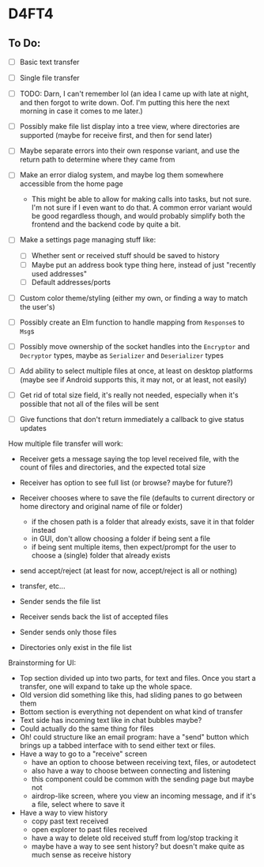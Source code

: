 # D4FT4

## To Do:
- [ ] Basic text transfer
- [ ] Single file transfer
- [ ] TODO: Darn, I can't remember lol (an idea I came up with late at night, and then forgot to write down. Oof. I'm putting this here the next morning in case it comes to me later.)
- [ ] Possibly make file list display into a tree view, where directories are supported (maybe for receive first, and then for send later)
- [ ] Maybe separate errors into their own response variant, and use the return path to determine where they came from
- [ ] Make an error dialog system, and maybe log them somewhere accessible from the home page
  - This might be able to allow for making calls into tasks, but not sure. I'm not sure if I even want to do that. A common error variant would be good regardless though, and would probably simplify both the frontend and the backend code by quite a bit.
- [ ] Make a settings page managing stuff like:
  - [ ] Whether sent or received stuff should be saved to history
  - [ ] Maybe put an address book type thing here, instead of just "recently used addresses"
  - [ ] Default addresses/ports
- [ ] Custom color theme/styling (either my own, or finding a way to match the user's)
- [ ] Possibly create an Elm function to handle mapping from `Response`s to `Msg`s
- [ ] Possibly move ownership of the socket handles into the `Encryptor` and `Decryptor` types, maybe as `Serializer` and `Deserializer` types
- [ ] Add ability to select multiple files at once, at least on desktop platforms (maybe see if Android supports this, it may not, or at least, not easily)
- [ ] Get rid of total size field, it's really not needed, especially when it's possible that not all of the files will be sent
- [ ] Give functions that don't return immediately a callback to give status updates


How multiple file transfer will work:
- Receiver gets a message saying the top level received file, with the count of files and directories, and the expected total size
- Receiver has option to see full list (or browse? maybe for future?)
- Receiver chooses where to save the file (defaults to current directory or home directory and original name of file or folder)
    - if the chosen path is a folder that already exists, save it in that folder instead
    - in GUI, don't allow choosing a folder if being sent a file
    - if being sent multiple items, then expect/prompt for the user to choose a (single) folder that already exists
- send accept/reject (at least for now, accept/reject is all or nothing)
- transfer, etc...


- Sender sends the file list
- Receiver sends back the list of accepted files
- Sender sends only those files
- Directories only exist in the file list



Brainstorming for UI:
- Top section divided up into two parts, for text and files. Once you start a transfer, one will expand to take up the whole space.
- Old version did something like this, had sliding panes to go between them
- Bottom section is everything not dependent on what kind of transfer
- Text side has incoming text like in chat bubbles maybe?
- Could actually do the same thing for files
- Oh! could structure like an email program: have a "send" button which brings up a tabbed interface with to send either text or files.
- Have a way to go to a "receive" screen
  - have an option to choose between receiving text, files, or autodetect
  - also have a way to choose between connecting and listening
  - this component could be common with the sending page but maybe not
  - airdrop-like screen, where you view an incoming message, and if it's a file, select where to save it
- Have a way to view history
  - copy past text received
  - open explorer to past files received
  - have a way to delete old received stuff from log/stop tracking it
  - maybe have a way to see sent history? but doesn't make quite as much sense as receive history
